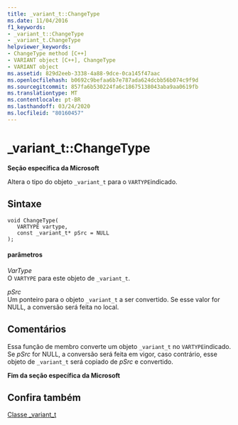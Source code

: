 ```yaml
---
title: _variant_t::ChangeType
ms.date: 11/04/2016
f1_keywords:
- _variant_t::ChangeType
- _variant_t.ChangeType
helpviewer_keywords:
- ChangeType method [C++]
- VARIANT object [C++], ChangeType
- VARIANT object
ms.assetid: 829d2eeb-3338-4a88-9dce-0ca145f47aac
ms.openlocfilehash: b0692c9befaa6b7e787ada624dcbb56b074c9f9d
ms.sourcegitcommit: 857fa6b530224fa6c18675138043aba9aa0619fb
ms.translationtype: MT
ms.contentlocale: pt-BR
ms.lasthandoff: 03/24/2020
ms.locfileid: "80160457"
---
```

# <a name="_variant_tchangetype"></a>_variant_t::ChangeType

**Seção específica da Microsoft**

Altera o tipo do objeto `_variant_t` para o `VARTYPE`indicado.

## <a name="syntax"></a>Sintaxe

```
void ChangeType(
   VARTYPE vartype,
   const _variant_t* pSrc = NULL
);
```

#### <a name="parameters"></a>parâmetros

*VarType*<br/>
O `VARTYPE` para este objeto de `_variant_t`.

*pSrc*<br/>
Um ponteiro para o objeto `_variant_t` a ser convertido. Se esse valor for NULL, a conversão será feita no local.

## <a name="remarks"></a>Comentários

Essa função de membro converte um objeto `_variant_t` no `VARTYPE`indicado. Se *pSrc* for NULL, a conversão será feita em vigor, caso contrário, esse objeto de `_variant_t` será copiado de *pSrc* e convertido.

**Fim da seção específica da Microsoft**

## <a name="see-also"></a>Confira também

[Classe _variant_t](../cpp/variant-t-class.md)
